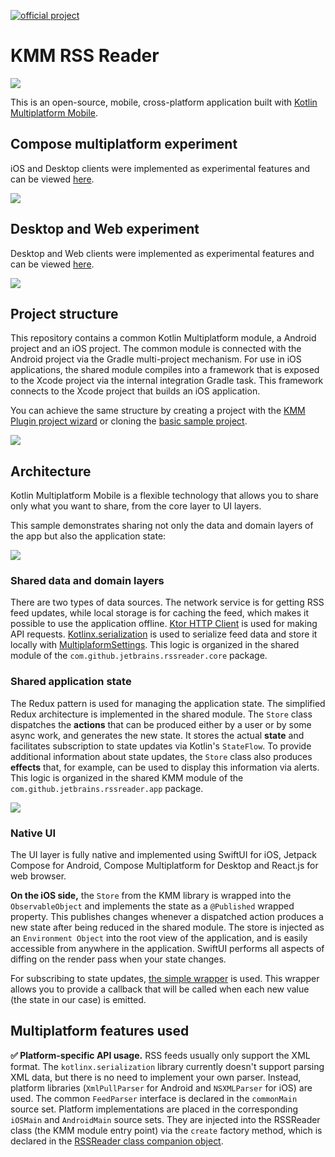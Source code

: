 [![official project](http://jb.gg/badges/official.svg)](https://confluence.jetbrains.com/display/ALL/JetBrains+on+GitHub)

# KMM RSS Reader

<img src="/media/ios+android.png"/>  

This is an open-source, mobile, cross-platform application built
with [Kotlin Multiplatform Mobile](https://kotlinlang.org/lp/mobile/).

## Compose multiplatform experiment

iOS and Desktop clients were implemented as experimental features and can be viewed [here](https://github.com/Kotlin/kmm-production-sample/tree/compose-app).

<img src="/media/Android+iOS+Desktop.png"/>
 
## Desktop and Web experiment

Desktop and Web clients were implemented as experimental features and can be viewed [here](https://github.com/Kotlin/kmm-production-sample/tree/c6a0d9182802490d17729ae634fb59268f68a447).

<img src="/media/desktop+web.png"/>

## Project structure

This repository contains a common Kotlin Multiplatform module, a Android project
and an iOS project. The common module is connected with the Android project via the
Gradle multi-project mechanism. For use in iOS applications, the shared module compiles into a
framework that is exposed to the Xcode project via the internal integration Gradle task. This
framework connects to the Xcode project that builds an iOS application.

You can achieve the same structure by creating a project with
the [KMM Plugin project wizard](https://plugins.jetbrains.com/plugin/14936-kotlin-multiplatform-mobile)
or cloning the [basic sample project](https://github.com/Kotlin/kmm-sample/).

<img src="/media/basic-structure.png"/>

## Architecture

Kotlin Multiplatform Mobile is a flexible technology that allows you to share only what you want to
share, from the core layer to UI layers.

This sample demonstrates sharing not only the data and domain layers of the app but also the
application state:

<img src="/media/top-level-arch.jpeg"/>

### Shared data and domain layers

There are two types of data sources. The network service is for getting RSS feed updates, while
local storage is for caching the feed, which makes it possible to use the application
offline. [Ktor HTTP Client](https://ktor.io/docs/client.html) is used for making API
requests. [Kotlinx.serialization](https://github.com/Kotlin/kotlinx.serialization) is used to
serialize feed data and store it locally
with [MultiplaformSettings](https://github.com/russhwolf/multiplatform-settings). This logic is
organized in the shared module of the `com.github.jetbrains.rssreader.core` package.

### Shared application state

The Redux pattern is used for managing the application state. The simplified Redux architecture is
implemented in the shared module. The `Store` class dispatches the **actions** that can be produced
either by a user or by some async work, and generates the new state. It stores the actual **state**
and facilitates subscription to state updates via Kotlin's `StateFlow`. To provide additional
information about state updates, the `Store` class also produces **effects** that, for example, can
be used to display this information via alerts. This logic is organized in the shared KMM module of
the `com.github.jetbrains.rssreader.app` package.

<img src="/media/arch-details.jpg"/>

### Native UI

The UI layer is fully native and implemented using SwiftUI for iOS, Jetpack Compose for Android,
Compose Multiplatform for Desktop and React.js for web browser.

**On the iOS side,** the `Store` from the KMM library is wrapped into the `ObservableObject` and
implements the state as a `@Published` wrapped property. This publishes changes whenever a
dispatched action produces a new state after being reduced in the shared module. The store is
injected as an `Environment Object` into the root view of the application, and is easily accessible
from anywhere in the application. SwiftUI performs all aspects of diffing on the render pass when
your state changes.

For subscribing to state
updates, [the simple wrapper](https://github.com/Kotlin/kmm-production-sample/blob/master/shared/src/iosMain/kotlin/com/github/jetbrains/rssreader/core/CFlow.kt)
is used. This wrapper allows you to provide a callback that will be called when each new value (the
state in our case) is emitted.

## Multiplatform features used

**✅ Platform-specific API usage.** RSS feeds usually only support the XML format.
The `kotlinx.serialization` library currently doesn't support parsing XML data, but there is no need
to implement your own parser. Instead, platform libraries (`XmlPullParser` for
Android and `NSXMLParser` for iOS) are used. The common `FeedParser` interface
is declared in the `commonMain` source set. Platform implementations are placed in the
corresponding `iOSMain` and `AndroidMain` source sets. They are injected into the
RSSReader class (the KMM module entry point) via the `create` factory method, which is declared in
the [RSSReader class companion object](https://github.com/Kotlin/kmm-production-sample/blob/master/shared/src/androidMain/kotlin/com/github/jetbrains/rssreader/core/RssReader.kt).
